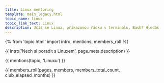 ```yaml
---
title: Linux mentoring
template: main_legacy.html
topic_name: linux
topic_link_text: Linux
description: Učíš se Linux, příkazovou řádku v terminálu, Bash? Hledáš někoho zkušenějšího, kdo ti poradí, když se zasekneš? Kdo ti ukáže správné postupy a nasměruje tě na kvalitní návody nebo kurzy?
---
```

{% from 'topic.html' import intro, mentions, members_roll %}

{{ intro('Nech si poradit s Linuxem', page.meta.description) }}

{{ mentions(topic, 'Linuxu') }}

{{ members_roll(pages, members, members_total_count, club_elapsed_months) }}
